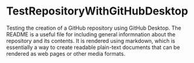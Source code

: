 # TestRepositoryWithGitHubDesktop
Testing the creation of a GitHub repository using GitHub Desktop.  The README is a useful file for including general informnation about the repository and its contents. It is rendered using markdown, which is essentially a way to create readable plain-text documents that can be rendered as web pages or other media formats.
